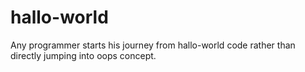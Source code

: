 # hallo-world
Any programmer starts his journey from hallo-world code rather than directly jumping into oops concept.
